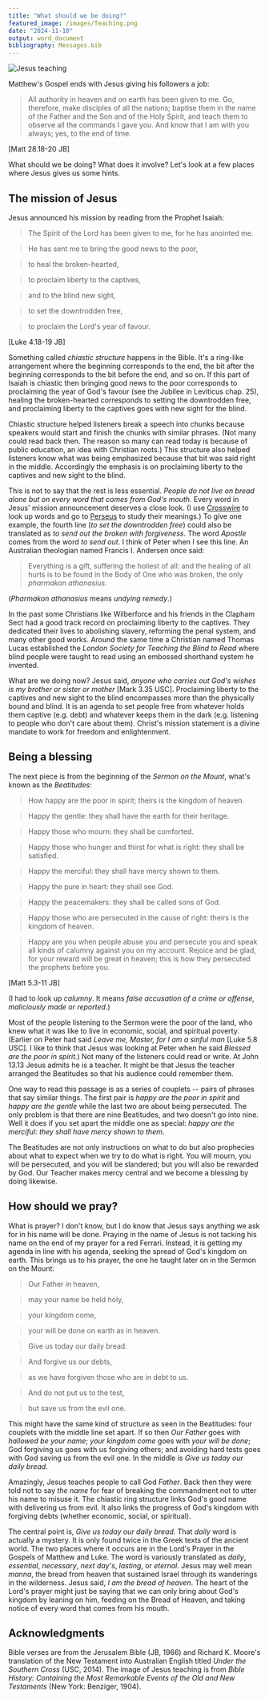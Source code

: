 ```yaml
---
title: "What should we be doing?"
featured_image: /images/Teaching.png
date: "2024-11-10"
output: word_document
bibliography: Messages.bib
---
```


![Jesus teaching](/images/Teaching.png)

Matthew's Gospel ends with Jesus giving his followers a job:

> All authority in heaven and on earth has been given to me. Go, therefore, make disciples of all the nations; baptise them in the name of the Father and the Son and of the Holy Spirit, and teach them to observe all the commands I gave you. And know that I am with you always; yes, to the end of time.

[Matt 28.18-20 JB]

What should we be doing? What does it involve? Let's look at a few places where Jesus gives us some hints.

## The mission of Jesus

Jesus announced his mission by reading from the Prophet Isaiah:

> The Spirit of the Lord has been given to me, for he has anointed me.

> He has sent me to bring the good news to the poor,

> to heal the broken-hearted,

> to proclaim liberty to the captives,

> and to the blind new sight,

> to set the downtrodden free,

> to proclaim the Lord's year of favour.

[Luke 4.18-19 JB]

Something called *chiastic structure* happens in the Bible. It's a ring-like arrangement where the beginning corresponds to the end, the bit after the beginning corresponds to the bit before the end, and so on. If this part of Isaiah is chiastic then bringing good news to the poor corresponds to proclaiming the year of God's favour (see the Jubilee in Leviticus chap. 25), healing the broken-hearted corresponds to setting the downtrodden free, and proclaiming liberty to the captives goes with new sight for the blind. 

Chiastic structure helped listeners break a speech into chunks because speakers would start and finish the chunks with similar phrases. (Not many could read back then. The reason so many can read today is because of public education, an idea with Christian roots.) This structure also helped listeners know what was being emphasized because that bit was said right in the middle. Accordingly the emphasis is on proclaiming liberty to the captives and new sight to the blind.

This is not to say that the rest is less essential. *People do not live on bread alone but on every word that comes from God's mouth.* Every word in Jesus' mission announcement deserves a close look. (I use [Crosswire](https://www.crosswire.org/study/parallelstudy.jsp?key=Luke+4%3A18#cv) to look up words and go to [Perseus](https://www.perseus.tufts.edu/hopper/morph?l=afesin&la=greek#lexicon) to study their meanings.) To give one example, the fourth line (*to set the downtrodden free*) could also be translated as *to send out the broken with forgiveness*. The word *Apostle* comes from the word *to send out*. I think of Peter when I see this line. An Australian theologian named Francis I. Andersen once said:

> Everything is a gift, suffering the holiest of all: and the healing of all hurts is to be found in the Body of One who was broken, the only *pharmakon athanasius.*

(*Pharmakon athanasius* means *undying remedy*.)

In the past some Christians like Wilberforce and his friends in the Clapham Sect had a good track record on proclaiming liberty to the captives. They dedicated their lives to abolishing slavery, reforming the penal system, and many other good works. Around the same time a Christian named Thomas Lucas established the *London Society for Teaching the Blind to Read* where blind people were taught to read using an embossed shorthand system he invented.

What are we doing now? Jesus said, *anyone who carries out God's wishes is my brother or sister or mother* [Mark 3.35 USC]. Proclaiming liberty to the captives and new sight to the blind encompasses more than the physically bound and blind. It is an agenda to set people free from whatever holds them captive (e.g. debt) and whatever keeps them in the dark (e.g. listening to people who don't care about them). Christ's mission statement is a divine mandate to work for freedom and enlightenment.

## Being a blessing

The next piece is from the beginning of the *Sermon on the Mount*, what's known as the *Beatitudes*:

> How happy are the poor in spirit; theirs is the kingdom of heaven.

> Happy the gentle: they shall have the earth for their heritage.

> Happy those who mourn: they shall be comforted.

> Happy those who hunger and thirst for what is right: they shall be satisfied.

> Happy the merciful: they shall have mercy shown to them.

> Happy the pure in heart: they shall see God.

> Happy the peacemakers: they shall be called sons of God.

> Happy those who are persecuted in the cause of right: theirs is the kingdom of heaven.

> Happy are you when people abuse you and persecute you and speak all kinds of calumny against you on my account. Rejoice and be glad, for your reward will be great in heaven; this is how they persecuted the prophets before you.

[Matt 5.3-11 JB]

(I had to look up *calumny*. It means *false accusation of a crime or offense, maliciously made or reported*.)

Most of the people listening to the Sermon were the poor of the land, who knew what it was like to live in economic, social, and spiritual poverty. (Earlier on Peter had said *Leave me, Master, for I am a sinful man* [Luke 5.8 USC]. I like to think that Jesus was looking at Peter when he said *Blessed are the poor in spirit.*) Not many of the listeners could read or write. At John 13.13 Jesus admits he is a teacher. It might be that Jesus the teacher arranged the Beatitudes so that his audience could remember them.

One way to read this passage is as a series of couplets -- pairs of phrases that say similar things. The first pair is *happy are the poor in spirit* and *happy are the gentle* while the last two are about being persecuted. The only problem is that there are nine Beatitudes, and two doesn't go into nine. Well it does if you set apart the middle one as special: *happy are the merciful: they shall have mercy shown to them*.

The Beatitudes are not only instructions on what to do but also prophecies about what to expect when we try to do what is right. You will mourn, you will be persecuted, and you will be slandered; but you will also be rewarded by God. Our Teacher makes mercy central and we become a blessing by doing likewise.

## How should we pray?

What is prayer? I don't know, but I do know that Jesus says anything we ask for in his name will be done. Praying in the name of Jesus is not tacking his name on the end of my prayer for a red Ferrari. Instead, it is getting my agenda in line with his agenda, seeking the spread of God's kingdom on earth. This brings us to his prayer, the one he taught later on in the Sermon on the Mount:

> Our Father in heaven,

> may your name be held holy,

> your kingdom come,

> your will be done on earth as in heaven.

> Give us today our daily bread.

> And forgive us our debts,

> as we have forgiven those who are in debt to us.

> And do not put us to the test,

> but save us from the evil one.

This might have the same kind of structure as seen in the Beatitudes: four couplets with the middle line set apart. If so then *Our Father* goes with *hallowed be your name*; *your kingdom come* goes with *your will be done*; God forgiving us goes with us forgiving others; and avoiding hard tests goes with God saving us from the evil one. In the middle is *Give us today our daily bread.*

Amazingly, Jesus teaches people to call God *Father*. Back then they were told not to say *the name* for fear of breaking the commandment not to utter his name to misuse it. The chiastic ring structure links God's good name with delivering us from evil. It also links the progress of God's kingdom with forgiving debts (whether economic, social, or spiritual).

The central point is, *Give us today our daily bread.* That *daily* word is actually a mystery. It is only found twice in the Greek texts of the ancient world. The two places where it occurs are in the Lord's Prayer in the Gospels of Matthew and Luke. The word is variously translated as *daily*, *essential*, *necessary*, *next day's*, *lasting*, or *eternal*. Jesus may well mean *manna*, the bread from heaven that sustained Israel through its wanderings in the wilderness. Jesus said, *I am the bread of heaven*. The heart of the Lord's prayer might just be saying that we can only bring about God's kingdom by leaning on him, feeding on the Bread of Heaven, and taking notice of every word that comes from his mouth.

## Acknowledgments

Bible verses are from the Jerusalem Bible (JB, 1966) and Richard K. Moore's translation of the New Testament into Australian English titled *Under the Southern Cross* (USC, 2014). The image of Jesus teaching is from *Bible History: Containing the Most Remarkable Events of the Old and New Testaments* (New York: Benziger, 1904).
